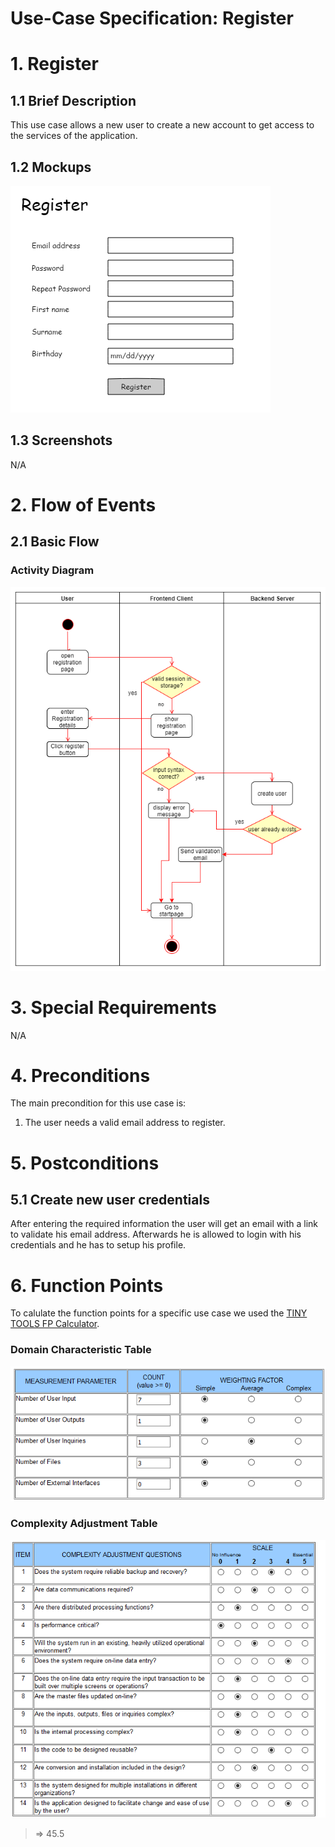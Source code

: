 # Use-Case Specification: Register

# 1. Register

## 1.1 Brief Description
This use case allows a new user to create a new account to get access to the services of the application.

## 1.2 Mockups
![register](../Mockups/register_1.png)

## 1.3 Screenshots

N/A

# 2. Flow of Events

## 2.1 Basic Flow

### Activity Diagram
![Activity Diagram](../ActivityDiagrams/register.png)


# 3. Special Requirements

N/A

# 4. Preconditions
The main precondition for this use case is:

 1. The user needs a valid email address to register.

# 5. Postconditions

## 5.1 Create new user credentials
After entering the required information the user will get an email with a link to validate his email address. Afterwards he is allowed to login with his credentials and he has to setup his profile.

# 6. Function Points

To calulate the function points for a specific use case we used the [TINY TOOLS FP Calculator](http://groups.umd.umich.edu/cis/course.des/cis525/js/f00/harvey/FP_Calc.html).

### Domain Characteristic Table
![domain table](../FunctionPoints/register1.png)
### Complexity Adjustment Table
![complexity table](../FunctionPoints/register2.png)

> => 45.5
